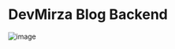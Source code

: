 # DevMirza Blog Backend

![image](https://user-images.githubusercontent.com/53424436/236195713-a44e21d7-044b-465a-8fbe-84be4e4f559c.png)

